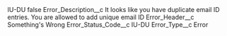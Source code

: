 <?xml version="1.0" encoding="UTF-8"?>
<CustomMetadata xmlns="http://soap.sforce.com/2006/04/metadata" xmlns:xsi="http://www.w3.org/2001/XMLSchema-instance" xmlns:xsd="http://www.w3.org/2001/XMLSchema">
    <label>IU-DU</label>
    <protected>false</protected>
    <values>
        <field>Error_Description__c</field>
        <value xsi:type="xsd:string">It looks like you have duplicate email ID entries. You are allowed to add unique email ID</value>
    </values>
    <values>
        <field>Error_Header__c</field>
        <value xsi:type="xsd:string">Something&apos;s Wrong</value>
    </values>
    <values>
        <field>Error_Status_Code__c</field>
        <value xsi:type="xsd:string">IU-DU</value>
    </values>
    <values>
        <field>Error_Type__c</field>
        <value xsi:type="xsd:string">Error</value>
    </values>
</CustomMetadata>
